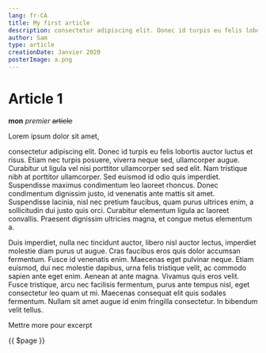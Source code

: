 ```yaml
---
lang: fr-CA
title: My first article
description: consectetur adipiscing elit. Donec id turpis eu felis lobortis auctor luctus et risus. Etiam nec turpis posuere, viverra neque sed, ullamcorper 
author: Sam
type: article
creationDate: Janvier 2020
posterImage: a.png
---
```

# Article 1

**mon** *premier* ~~article~~

Lorem ipsum dolor sit amet, 
<!-- more --> 
consectetur adipiscing elit. Donec id turpis eu felis lobortis auctor luctus et risus. Etiam nec turpis posuere, viverra neque sed, ullamcorper augue.<!-- more --> Curabitur ut ligula vel nisi porttitor ullamcorper sed sed elit. Nam tristique nibh at porttitor ullamcorper. Sed euismod id odio quis imperdiet. Suspendisse maximus condimentum leo laoreet rhoncus. Donec condimentum dignissim justo, id venenatis ante mattis sit amet. Suspendisse lacinia, nisl nec pretium faucibus, quam purus ultrices enim, a sollicitudin dui justo quis orci. Curabitur elementum ligula ac laoreet convallis. Praesent dignissim ultricies magna, et congue metus elementum a.

Duis imperdiet, nulla nec tincidunt auctor, libero nisl auctor lectus, imperdiet molestie diam purus ut augue. Cras faucibus eros quis dolor accumsan fermentum. Fusce id venenatis enim. Maecenas eget pulvinar neque. Etiam euismod, dui nec molestie dapibus, urna felis tristique velit, ac commodo sapien ante eget enim. Aenean at ante magna. Vivamus quis eros velit. Fusce tristique, arcu nec facilisis fermentum, purus ante tempus nisl, eget consectetur leo quam ut mi. Maecenas consequat elit quis sodales fermentum. Nullam sit amet augue id enim fringilla consectetur. In bibendum velit tellus.

Mettre more pour excerpt

{{ $page }}

<div id="app">
  <template v-for="item in 15">
    <span>{{ item }}</span>
    <button>Count</button>
  </template>
</div>